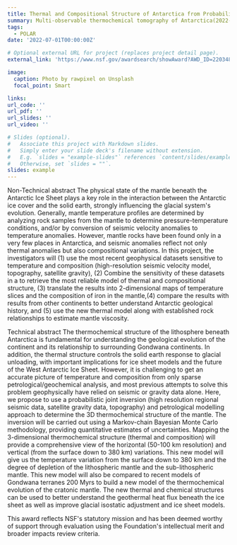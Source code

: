 ```yaml
---
title: Thermal and Compositional Structure of Antarctica from Probabilistic Joint Inversion of Seismic, Gravity, and Topography Data and Petrological Modelling
summary: Multi-observable thermochemical tomography of Antarctica(2022-2024)
tags:
  - POLAR
date: '2022-07-01T00:00:00Z'

# Optional external URL for project (replaces project detail page).
external_link: 'https://www.nsf.gov/awardsearch/showAward?AWD_ID=2203487&HistoricalAwards=false'

image:
  caption: Photo by rawpixel on Unsplash
  focal_point: Smart

links:  
url_code: ''
url_pdf: ''
url_slides: ''
url_video: ''

# Slides (optional).
#   Associate this project with Markdown slides.
#   Simply enter your slide deck's filename without extension.
#   E.g. `slides = "example-slides"` references `content/slides/example-slides.md`.
#   Otherwise, set `slides = ""`.
slides: example
---
```


Non-Technical abstract
The physical state of the mantle beneath the Antarctic Ice Sheet plays a key role in the interaction between the Antarctic ice cover and the solid earth, strongly influencing the glacial system's evolution. Generally, mantle temperature profiles are determined by analyzing rock samples from the mantle to determine pressure-temperature conditions, and/or by conversion of seismic velocity anomalies to temperature anomalies. However, mantle rocks have been found only in a very few places in Antarctica, and seismic anomalies reflect not only thermal anomalies but also compositional variations. In this project, the investigators will (1) use the most recent geophysical datasets sensitive to temperature and composition (high-resolution seismic velocity model, topography, satellite gravity), (2) Combine the sensitivity of these datasets in a to retrieve the most reliable model of thermal and compositional structure, (3) translate the results into 2-dimensional maps of temperature slices and the composition of iron in the mantle,(4) compare the results with results from other continents to better understand Antarctic geological history, and (5) use the new thermal model along with established rock relationships to estimate mantle viscosity. 


Technical abstract 
The thermochemical structure of the lithosphere beneath Antarctica is fundamental for understanding the geological evolution of the continent and its relationship to surrounding Gondwana continents. In addition, the thermal structure controls the solid earth response to glacial unloading, with important implications for ice sheet models and the future of the West Antarctic Ice Sheet. However, it is challenging to get an accurate picture of temperature and composition from only sparse petrological/geochemical analysis, and most previous attempts to solve this problem geophysically have relied on seismic or gravity data alone. Here, we propose to use a probabilistic joint inversion (high resolution regional seismic data, satellite gravity data, topography) and petrological modelling approach to determine the 3D thermochemical structure of the mantle. The inversion will be carried out using a Markov-chain Bayesian Monte Carlo methodology, providing quantitative estimates of uncertainties. Mapping the 3-dimensional thermochemical structure (thermal and composition) will provide a comprehensive view of the horizontal (50-100 km resolution) and vertical (from the surface down to 380 km) variations. This new model will give us the temperature variation from the surface down to 380 km and the degree of depletion of the lithospheric mantle and the sub-lithospheric mantle. This new model will also be compared to recent models of Gondwana terranes 200 Myrs to build a new model of the thermochemical evolution of the cratonic mantle. The new thermal and chemical structures can be used to better understand the geothermal heat flux beneath the ice sheet as well as improve glacial isostatic adjustment and ice sheet models.

This award reflects NSF's statutory mission and has been deemed worthy of support through evaluation using the Foundation's intellectual merit and broader impacts review criteria.
